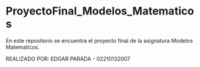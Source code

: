 # ProyectoFinal_Modelos_Matematicos
En este repositorio se encuentra el proyecto final de la asignatura Modelos Matematicos.


REALIZADO POR:
EDGAR PARADA - 02210132007
